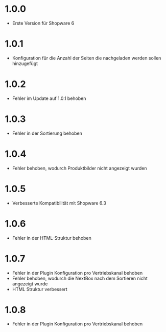 # 1.0.0
- Erste Version für Shopware 6

# 1.0.1
- Konfiguration für die Anzahl der Seiten die nachgeladen werden sollen hinzugefügt

# 1.0.2
- Fehler im Update auf 1.0.1 behoben

# 1.0.3
- Fehler in der Sortierung behoben

# 1.0.4
- Fehler behoben, wodurch Produktbilder nicht angezeigt wurden

# 1.0.5
- Verbesserte Kompatibilität mit Shopware 6.3

# 1.0.6
- Fehler in der HTML-Struktur behoben

# 1.0.7
- Fehler in der Plugin Konfiguration pro Vertriebskanal behoben
- Fehler behoben, wodurch die NextBox nach dem Sortieren nicht angezeigt wurde
- HTML Struktur verbessert

# 1.0.8
- Fehler in der Plugin Konfiguration pro Vertriebskanal behoben